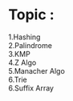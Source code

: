 # Topic : 
1.Hashing <br/>
2.Palindrome<br/>
3.KMP<br/>
4.Z Algo<br/>
5.Manacher Algo<br/>
6.Trie<br/>
6.Suffix Array<br/>

